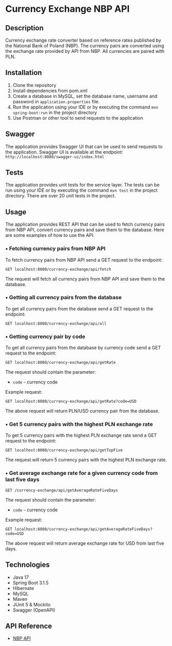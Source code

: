 # Currency Exchange NBP API

## Description
Currency exchange rate converter based on reference rates published by the National Bank of Poland (NBP).
The currency pairs are converted using the exchange rate provided by API from NBP. All currencies are paired with PLN.

## Installation
1. Clone the repository
2. Install dependencies from pom.xml
3. Create a database in MySQL, set the database name, username and password in `application.properties` file. 
4. Run the application using your IDE or by executing the command `mvn spring-boot:run` in the project directory
5. Use Postman or other tool to send requests to the application


## Swagger
The application provides Swagger UI that can be used to send requests to the application.
Swagger UI is available at the endpoint:
```http://localhost:8080/swagger-ui/index.html```

## Tests
The application provides unit tests for the service layer. The tests can be run using your IDE or by executing the command `mvn test` in the project directory.
There are over 20 unit tests in the project.

## Usage
The application provides REST API that can be used to fetch currency pairs from NBP API, convert currency pairs and save them to the database.
Here are some examples of how to use the API.


### • Fetching currency pairs from NBP API
To fetch currency pairs from NBP API send a GET request to the endpoint:
```http
GET localhost:8080/currency-exchange/api/fetch
```
The request will fetch all currency pairs from NBP API and save them to the database.



### • Getting all currency pairs from the database
To get all currency pairs from the database send a GET request to the endpoint:
```http
GET localhost:8080/currency-exchange/api/all
```


### • Getting currency pair by code
To get all currency pairs from the database by currency code send a GET request to the endpoint:
```http 
GET localhost:8080/currency-exchange/api/getRate
```
The request should contain the parameter:
- `code` - currency code

Example request:
```http
GET localhost:8080/currency-exchange/api/getRate?code=USD
```
The above request will return PLN/USD currency pair from the database.


### • Get 5 currency pairs with the highest PLN exchange rate

To get 5 currency pairs with the highest PLN exchange rate send a GET request to the endpoint:

```http
GET localhost:8080/currency-exchange/api/getTopFive
```

The request will return 5 currency pairs with the highest PLN exchange rate.

### • Get average exchange rate for a given currency code from last five days
```http
GET /currency-exchange/api/getAverageRateFiveDays
```
The request should contain the parameter:
- `code` - currency code

Example request:
```http
GET localhost:8080/currency-exchange/api/getAverageRateFiveDays?code=USD
```
The above request will return average exchange rate for USD from last five days.

## Technologies
- Java 17
- Spring Boot 3.1.5
- Hibernate 
- MySQL
- Maven
- JUnit 5 & Mockito
- Swagger (OpenAPI)

## API Reference
- [NBP API](http://api.nbp.pl/)